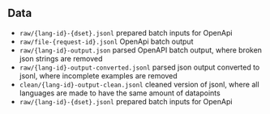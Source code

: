 ## Data

- ```raw/{lang-id}-{dset}.jsonl``` prepared batch inputs for OpenApi
- ```raw/file-{request-id}.jsonl``` OpenApi batch output
- ```raw/{lang-id}-output.json``` parsed OpenAPI batch output, where broken json strings are removed
- ```raw/{lang-id}-output-converted.jsonl``` parsed json output converted to jsonl, where incomplete examples are removed
- ```clean/{lang-id}-output-clean.jsonl``` cleaned version of jsonl, where all languages are made to have the same amount of datapoints
- ```raw/{lang-id}-{dset}.jsonl``` prepared batch inputs for OpenApi
